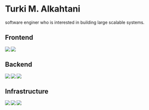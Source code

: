  # Turki M. Alkahtani
 <p>software enginer who is interested in building large scalable systems.</p>


<h2>Frontend</h2>
<img align="left" src="https://img.shields.io/badge/React-20232A?style=for-the-badge&logo=react&logoColor=61DAFB"/>
<img align="left" src="https://img.shields.io/badge/React_Native-20232A?style=for-the-badge&logo=react&logoColor=61DAFB"/>
<br>
<h2>Backend</h2>
<img align="left" src="https://img.shields.io/badge/.NET-512BD4?style=for-the-badge&logo=dotnet&logoColor=white"/>
<img align="left" src="https://img.shields.io/badge/Django-092E20?style=for-the-badge&logo=django&logoColor=green"/>
<img align="left" src="https://img.shields.io/badge/Node.js-339933?style=for-the-badge&logo=nodedotjs&logoColor=white"/>
<br>
<h2>Infrastructure</h2>
<img align="left" src="https://img.shields.io/badge/Docker-2CA5E0?style=for-the-badge&logo=docker&logoColor=white"/>
<img align="left" src="https://img.shields.io/badge/kubernetes-326ce5.svg?&style=for-the-badge&logo=kubernetes&logoColor=white"/>
<img align="left" src="https://img.shields.io/badge/Nginx-009639?style=for-the-badge&logo=nginx&logoColor=white"/>

<br>



